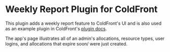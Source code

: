 # Weekly Report Plugin for ColdFront

This plugin adds a weekly report feature to ColdFront's UI and is also used as an example plugin in ColdFront's [plugin docs](https://coldfront.readthedocs.io/en/latest/plugin/how_to_create_a_plugin/).

The app's page illustrates all of an admin's allocations, resource types, user logins, and allocations that expire soon/ were just created.
